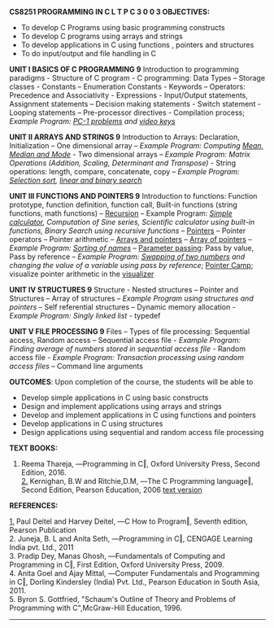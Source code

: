 **CS8251 PROGRAMMING IN C L T P C 3 0 0 3 OBJECTIVES:**

 - To develop C Programs using basic programming constructs
 - To develop C programs using arrays and strings  
 - To develop applications in C using functions , pointers and structures
 - To do input/output and file handling in C

**UNIT I BASICS OF C PROGRAMMING 9** Introduction to programming
paradigms - Structure of C program - C programming: Data Types – Storage
classes - Constants – Enumeration Constants - Keywords – Operators:
Precedence and Associativity - Expressions - Input/Output statements,
Assignment statements – Decision making statements - Switch statement -
Looping statements – Pre-processor directives - Compilation process; 
*Example Program: [PC-1 problems][0] and [video keys][0keys]*

**UNIT II ARRAYS AND STRINGS 9** Introduction to Arrays: Declaration,
Initialization – One dimensional array – *Example Program: Computing*
*[Mean, Median and Mode][6]* - Two dimensional arrays – *Example Program:*
*Matrix Operations (Addition, Scaling, Determinant and Transpose)* - String
operations: length, compare, concatenate, copy – *Example Program:* 
*[Selection sort][1], [linear and binary search][i3]*

**UNIT III FUNCTIONS AND POINTERS 9** Introduction to functions:
Function prototype, function definition, function call, Built-in
functions (string functions, math functions) – [Recursion][recursion] – Example
Program: *[Simple calculator][7], Computation of Sine series, Scientific calculator using*
*built-in functions, Binary Search using recursive functions* – [Pointers][5] –
Pointer operators – Pointer arithmetic – [Arrays and pointers][i1] – [Array of
pointers][i2] – *Example Program: [Sorting of names][8]* – [Parameter passing][i4]: Pass
by value, Pass by reference – *Example Program: [Swapping of two numbers][2]*
*and changing the value of a variable using pass by reference*; [Pointer Camp][3]; 
visualize pointer arithmetic in the [visualizer][4]

**UNIT IV STRUCTURES 9** Structure - Nested structures – Pointer and
Structures – Array of structures – *Example Program using structures and*
*pointers* – Self referential structures – Dynamic memory allocation -
*Example Program: Singly linked list* - typedef

**UNIT V FILE PROCESSING 9** Files – Types of file processing:
Sequential access, Random access – Sequential access file - *Example*
*Program: Finding average of numbers stored in sequential access file* -
Random access file - *Example Program: Transaction processing using*
*random access files* – Command line arguments

**OUTCOMES**: Upon completion of the course, the students will be able to

 - Develop simple applications in C using basic constructs
 - Design and implement applications using arrays and strings
 - Develop and implement applications in C using functions and pointers
 - Develop applications in C using structures
 - Design applications using sequential and random access file
processing

**TEXT BOOKS:**  
1. Reema Thareja, ―Programming in C‖, Oxford University Press, Second
Edition, 2016.  
[2.][10] Kernighan, B.W and Ritchie,D.M, ―The C Programming language‖, Second
Edition, Pearson Education, 2006 [text version][11]  


**REFERENCES:**    

[1.][12] Paul Deitel and Harvey Deitel, ―C How to Program‖, Seventh edition,
Pearson Publication  
2. Juneja, B. L and Anita Seth, ―Programming in C‖, CENGAGE Learning
India pvt. Ltd., 2011  
3. Pradip Dey, Manas Ghosh, ―Fundamentals of Computing and Programming
in C‖, First Edition, Oxford University Press, 2009.  
4. Anita Goel and Ajay Mittal, ―Computer Fundamentals and Programming in
C‖, Dorling Kindersley (India) Pvt. Ltd., Pearson Education in South
Asia, 2011.  
5. Byron S. Gottfried, "Schaum's Outline of Theory and Problems of
Programming with C",McGraw-Hill Education, 1996.  


----------

[0]: http://j.mp/clangKITE 
[0keys]: http://j.mp/clangKeys 
[1]: http://j.mp/selectionSortCC
[2]: http://j.mp/swapUsingPointers
[3]: http://j.mp/pointerKITE 
[4]: http://bit.ly/pArithmeticV 
[5]: http://j.mp/pointerGlossary 
[6]: http://bit.ly/statStartCD
[7]: http://j.mp/simpleCalculatorCC 
[8]: http://j.mp/sortLikeUnix 

[10]: https://github.com/kgisl/cs8251/blob/master/files/C%20Programming%20Language%2C%202nd%20Edition%20by%20Brian%20W.%20Kernighan%2C%20Dennis%20M.%20Ritchie.pdf
[11]: https://archive.org/stream/CProgrammingLanguage2ndEditionByBrianW.KernighanDennisM.Ritchie/C%20Programming%20Language%2C%202nd%20Edition%20by%20Brian%20W.%20Kernighan%2C%20Dennis%20M.%20Ritchie_djvu.txt

[12]: https://github.com/kgisl/cs8251/blob/master/files/C_How_to_Program_7th_Edition_by_Paul_Dei.pdf


[i1]: https://github.com/kgisl/cs8251/blob/master/notes/PointerAndArrays.md#array-and-pointers  
[i2]: https://github.com/kgisl/cs8251/blob/master/notes/PointerAndArrays.md#array-of-pointers  
[i3]: https://github.com/kgisl/cs8251/blob/master/notes/linearSearchAndBinarySearch.md#linear-search  
[recursion]: https://github.com/kgisl/cs8251/blob/master/notes/linearSearchAndBinarySearch.md#recusion-code-for-binary-search  

[i4]: https://github.com/kgisl/cs8251/blob/master/notes/parameterPassing.md#parameter-passing